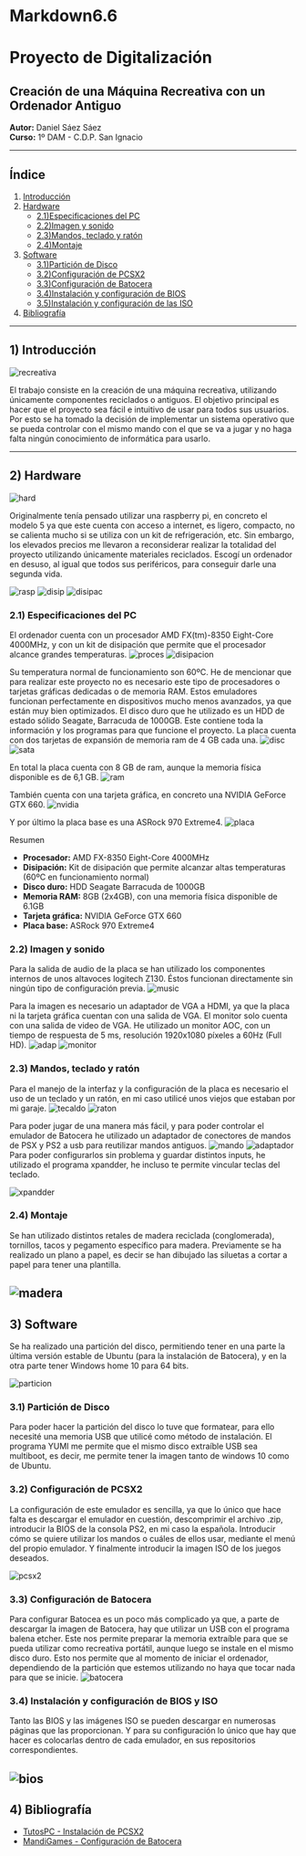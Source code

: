 # Markdown6.6
# Proyecto de Digitalización

## Creación de una Máquina Recreativa con un Ordenador Antiguo

**Autor:** Daniel Sáez Sáez  
**Curso:** 1º DAM - C.D.P. San Ignacio

---

## Índice

1. [Introducción](#1-introducción)
2. [Hardware](#2-hardware)
   - [2.1)Especificaciones del PC](#21-especificaciones-del-pc)
   - [2.2)Imagen y sonido](#22-imagen-y-sonido)
   - [2.3)Mandos, teclado y ratón](#23-mandos-teclado-y-ratón)
   - [2.4)Montaje](#24-montaje)
3. [Software](#3-software)
   - [3.1)Partición de Disco](#31-partición-de-disco)
   - [3.2)Configuración de PCSX2](#32-configuración-de-pcsx2)
   - [3.3)Configuración de Batocera](#33-configuración-de-batocera)
   - [3.4)Instalación y configuración de BIOS](#34-instalación-y-configuración-de-bios)
   - [3.5)Instalación y configuración de las ISO](#35-instalación-y-configuración-de-las-iso)
4. [Bibliografía](#4-bibliografía)

---

## 1) Introducción

![recreativa](1.PNG)

El trabajo consiste en la creación de una máquina recreativa, 
utilizando únicamente componentes reciclados o antiguos. El 
objetivo principal es hacer que el proyecto sea fácil e intuitivo de 
usar para todos sus usuarios. Por esto se ha tomado la decisión de 
implementar un sistema operativo que se pueda controlar con el 
mismo mando con el que se va a jugar y no haga falta ningún 
conocimiento de informática para usarlo. 

---

## 2) Hardware

![hard](3.jpg)

Originalmente tenía pensado utilizar una raspberry pi, en concreto 
el modelo 5 ya que este cuenta con acceso a internet, es ligero, 
compacto, no se calienta mucho si se utiliza con un kit de 
refrigeración, etc. Sin embargo, los elevados precios me llevaron a 
reconsiderar realizar la totalidad del proyecto utilizando únicamente 
materiales reciclados. Escogí un ordenador en desuso, al igual que todos 
sus periféricos, para conseguir darle una segunda vida.  

![rasp](4.PNG)
![disip](5.PNG)
![disipac](6.jpg)
### 2.1) Especificaciones del PC


El ordenador cuenta con un procesador AMD FX(tm)-8350 Eight-Core 4000MHz,
y con un kit de disipación que permite que el procesador alcance grandes temperaturas. 
![proces](7.PNG)
![disipacion](8.jpg)

Su temperatura normal de funcionamiento son 60ºC. He de mencionar que para realizar este proyecto no es necesario este tipo de procesadores o tarjetas gráficas dedicadas o de memoria RAM. Estos emuladores 
funcionan perfectamente en dispositivos mucho menos avanzados, 
ya que están muy bien optimizados. 
El disco duro que he utilizado es un HDD de estado sólido Seagate, Barracuda de 1000GB. Este contiene toda la información y los programas para que funcione el proyecto. La placa cuenta con dos tarjetas de expansión de memoria ram de 4 GB cada una. 
![disc](9.jpg)
![sata](10.jpg)

En total la placa cuenta con 8 GB de ram, aunque la memoria física disponible es de 6,1 GB. 
![ram](11.jpg)

También cuenta con una tarjeta gráfica, en concreto una NVIDIA GeForce GTX 660. 
![nvidia](12.png)

Y por último la placa base es una ASRock 970 Extreme4. 
![placa](115.jpg)

Resumen
- **Procesador:** AMD FX-8350 Eight-Core 4000MHz
- **Disipación:** Kit de disipación que permite alcanzar altas temperaturas (60ºC en funcionamiento normal)
- **Disco duro:** HDD Seagate Barracuda de 1000GB
- **Memoria RAM:** 8GB (2x4GB), con una memoria física disponible de 6.1GB
- **Tarjeta gráfica:** NVIDIA GeForce GTX 660
- **Placa base:** ASRock 970 Extreme4

### 2.2) Imagen y sonido

Para la salida de audio de la placa se han utilizado los componentes internos de unos altavoces logitech Z130. Éstos funcionan directamente sin ningún tipo de configuración previa. 
![music](15.jpg)

Para la imagen es necesario un adaptador de VGA a HDMI, ya que la placa ni la tarjeta gráfica cuentan con una salida de VGA. El monitor solo cuenta con una salida de video de VGA. He utilizado un monitor AOC, con un tiempo de respuesta de 5  ms, resolución 1920x1080 píxeles a  60Hz (Full HD). 
![adap](13.jpg)
![monitor](14.jpg)

### 2.3) Mandos, teclado y ratón

Para el manejo de la interfaz y la configuración de la placa es 
necesario el uso de un teclado y un ratón, en mi caso utilicé unos 
viejos que estaban por mi garaje.
![tecaldo](14.PNG)
![raton](16.png)

Para poder jugar de una manera más fácil, y para poder controlar el 
emulador de Batocera he utilizado un adaptador de conectores de 
mandos de PSX y PS2 a usb para reutilizar mandos antiguos. 
![mando](17.png)
![adaptador](18.png)
Para poder configurarlos sin problema y guardar distintos inputs, he 
utilizado el programa xpandder, he incluso te permite vincular teclas 
del teclado.

![xpandder](19.png)

### 2.4) Montaje

Se han utilizado distintos retales de madera reciclada 
(conglomerada), tornillos, tacos y pegamento específico para 
madera. Previamente se ha realizado un plano a papel, es decir se 
han dibujado las siluetas a cortar a papel para tener una plantilla.

![madera](20.png)
---

## 3) Software

Se ha realizado una partición del disco, permitiendo tener en una 
parte la última versión estable de Ubuntu (para la instalación de 
Batocera), y en la otra parte tener Windows home 10 para 64 bits. 

![particion](21.png)

### 3.1) Partición de Disco

Para poder hacer la partición del disco lo tuve que formatear, para 
ello necesité una memoria USB que utilicé como método de 
instalación. El programa YUMI me permite que el mismo disco 
extraíble USB sea multiboot, es decir, me permite tener la imagen 
tanto de windows 10 como de Ubuntu. 

### 3.2) Configuración de PCSX2

La configuración de este emulador es sencilla, ya que lo único que 
hace falta es descargar el emulador en cuestión, descomprimir el 
archivo .zip, introducir la BIOS de la consola PS2, en mi caso la 
española. Introducir cómo se quiere utilizar los mandos o cuáles de 
ellos usar, mediante el menú del propio emulador. Y finalmente 
introducir la imagen ISO de los juegos deseados.

![pcsx2](22.png)

### 3.3) Configuración de Batocera

Para configurar Batocea es un poco más complicado ya que, a 
parte de descargar la imagen de Batocera, hay que utilizar un USB 
con el programa balena etcher. Este nos permite preparar la 
memoria extraíble para que se pueda utilizar como recreativa 
portátil, aunque luego se instale en el mismo disco duro. Esto nos 
permite que al momento de iniciar el ordenador, dependiendo de la 
partición que estemos utilizando no haya que tocar nada para que 
se inicie. 
![batocera](23.png)

### 3.4) Instalación y configuración de BIOS y ISO

Tanto las BIOS y las imágenes ISO se pueden descargar en 
numerosas páginas que las proporcionan. Y para su configuración 
lo único que hay que hacer es colocarlas dentro de cada emulador, 
en sus repositorios correspondientes. 

![bios](24.png)
---

## 4) Bibliografía

- [TutosPC - Instalación de PCSX2](https://www.youtube.com/watch?v=gPmxbuFy20A&ab_channel=TutosPC)
- [MandiGames - Configuración de Batocera](https://www.youtube.com/watch?v=VEquuvELZp8&ab_channel=MandiGames)